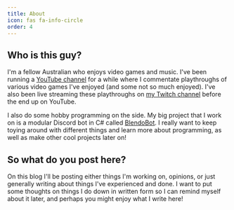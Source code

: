```yaml
---
title: About
icon: fas fa-info-circle
order: 4
---
```


## Who is this guy?
I'm a fellow Australian who enjoys video games and music. I've been running a [YouTube channel](https://youtube.com/Biendeo) for a while where I commentate playthroughs of various video games I've enjoyed (and some not so much enjoyed). I've also been live streaming these playthroughs on [my Twitch channel](https://twitch.tv/Biendeo) before the end up on YouTube.

I also do some hobby programming on the side. My big project that I work on is a modular Discord bot in C# called [BlendoBot](https://github.com/BlendoBot). I really want to keep toying around with different things and learn more about programming, as well as make other cool projects later on!

## So what do you post here?
On this blog I'll be posting either things I'm working on, opinions, or just generally writing about things I've experienced and done. I want to put some thoughts on things I do down in written form so I can remind myself about it later, and perhaps you might enjoy what I write here!
